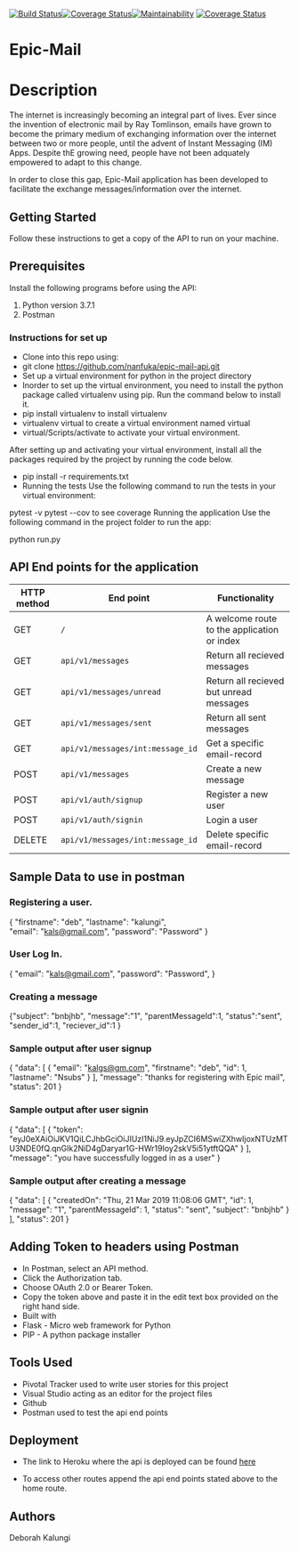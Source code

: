 [![Build Status](https://travis-ci.org/nanfuka/epic-mail-api.svg?branch=integrations)](https://travis-ci.org/nanfuka/epic-mail-api)[![Coverage Status](https://coveralls.io/repos/github/nanfuka/epic-mail-api/badge.svg?branch=integrations)](https://coveralls.io/github/nanfuka/epic-mail-api?branch=develop)[![Maintainability](https://api.codeclimate.com/v1/badges/c85e352aaab6c22647fa/maintainability)](https://codeclimate.com/github/nanfuka/epic-mail-api/maintainability)
[![Coverage Status](https://coveralls.io/repos/github/nanfuka/epic-mail-api/badge.svg)](https://coveralls.io/github/nanfuka/epic-mail-api)

# Epic-Mail

# Description

The internet is increasingly becoming an integral part of lives. Ever since the invention of electronic mail by Ray Tomlinson, emails have grown to become the primary medium of exchanging information over the internet between two or more people, until the advent of Instant Messaging (IM) Apps. Despite thE growing need, people have not been adquately empowered to adapt to this change.

In order to close this gap, Epic-Mail application has been developed to facilitate the exchange messages/information over the internet.

## Getting Started
Follow these instructions to get a copy of the API to run on your machine.

## Prerequisites
Install the following programs before using the API:

1. Python version 3.7.1
2. Postman
### Instructions for set up
- Clone into this repo using:
- git clone https://github.com/nanfuka/epic-mail-api.git
- Set up a virtual environment for python in the project directory
- Inorder to set up the virtual environment, you need to install the python package called virtualenv using pip. Run the command below to install it.
- pip install virtualenv to install virtualenv
- virtualenv virtual to create a virtual environment named virtual
- virtual/Scripts/activate to activate your virtual environment.


After setting up and activating your virtual environment, install all the packages required by the project by running the code below.

- pip install -r requirements.txt
- Running the tests
Use the following command to run the tests in your virtual environment:

pytest -v
pytest --cov to see coverage
Running the application
Use the following command in the project folder to run the app:

python run.py
## API End points for the application
|HTTP method|	End point|	Functionality|
|---|---|---|
| GET |	`/`| A welcome route to the application or index |
|GET | `api/v1/messages` |	Return all recieved messages |
|GET |	`api/v1/messages/unread` | Return all recieved but unread messages |
|GET | `api/v1/messages/sent` |	Return all sent messages |
|GET |	`api/v1/messages/int:message_id`|	Get a specific email-record |
|POST |	`api/v1/messages`|	Create a new message |
|POST |	`api/v1/auth/signup` |	Register a new user |
|POST |	`api/v1/auth/signin` |	Login a user |
|DELETE | `api/v1/messages/int:message_id` |	Delete specific email-record |

## Sample Data to use in postman
### Registering a user.
{
	"firstname": "deb",
	"lastname": "kalungi",	
	"email": "kals@gmail.com",
	"password": "Password"
}

### User Log In.
{
	"email": "kals@gmail.com",
	"password": "Password",
}
### Creating a message
{"subject": "bnbjhb",
    "message":"1",
    "parentMessageId":1,
    "status":"sent",
    "sender_id":1,
    "reciever_id":1
    }

### Sample output after user signup
{
    "data": [
        {
            "email": "kalgs@gm.com",
            "firstname": "deb",
            "id": 1,
            "lastname": "Nsubs"
        }
    ],
    "message": "thanks for registering with Epic mail",
    "status": 201
}

### Sample output after user signin
{
    "data": [
        {
            "token": "eyJ0eXAiOiJKV1QiLCJhbGciOiJIUzI1NiJ9.eyJpZCI6MSwiZXhwIjoxNTUzMTU3NDE0fQ.qnGlk2NiD4gDaryar1G-HWr19Ioy2skV5i51ytftQQA"
        }
    ],
    "message": "you have successfully logged in as a user"
}

### Sample output after creating a message
{
    "data": [
        {
            "createdOn": "Thu, 21 Mar 2019 11:08:06 GMT",
            "id": 1,
            "message": "1",
            "parentMessageId": 1,
            "status": "sent",
            "subject": "bnbjhb"
        }
    ],
    "status": 201
}
## Adding Token to headers using Postman
- In Postman, select an API method.
- Click the Authorization tab.
- Choose OAuth 2.0 or Bearer Token.
- Copy the token above and paste it in the edit text box provided on the right hand side.
- Built with
- Flask - Micro web framework for Python
- PIP - A python package installer

## Tools Used
- Pivotal Tracker used to write user stories for this project
- Visual Studio acting as an editor for the project files
- Github
- Postman used to test the api end points

## Deployment
- The link to Heroku where the api is deployed can be found [here](https://epicd.herokuapp.com/)

- To access other routes append the api end points stated above to the home route.

## Authors
Deborah Kalungi
